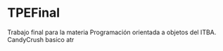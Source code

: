 # TPEFinal
Trabajo final para la materia Programación orientada a objetos del ITBA.
CandyCrush basico atr

